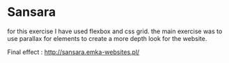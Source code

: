 # Sansara

for this exercise I have used flexbox and css grid. the main exercise was to use parallax for elements to create a more depth look for the website. 

Final effect : http://sansara.emka-websites.pl/
